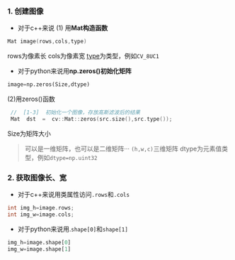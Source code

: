 ### 1. 创建图像
* 对于c++来说
(1) 用**Mat构造函数**

```cpp
Mat image(rows,cols,type)
```
rows为像素长
cols为像素宽
[type](http://t.csdn.cn/p5k2O)为类型，例如`CV_8UC1`
* 对于python来说用**np.zeros()初始化矩阵**
```python
image=np.zeros(Size,dtype)
```
 (2)用zeros()函数
 ```cpp
  //  [1-3]  初始化一个图像，存放高斯滤波后的结果
  Mat  dst  =  cv::Mat::zeros(src.size(),src.type());	
``` 


Size为矩阵大小
>可以是一维矩阵，也可以是二维矩阵···
>`(h,w,c)`三维矩阵
dtype为元素值类型，例如`dtype=np.uint32`

### 2. 获取图像长、宽
* 对于c++来说用类属性访问`.rows`和`.cols`
```cpp
int img_h=image.rows;
int img_w=image.cols;
```
* 对于python来说用.`shape[0]`和`shape[1]`
```python
img_h=image.shape[0]
img_w=image.shape[1]
```

